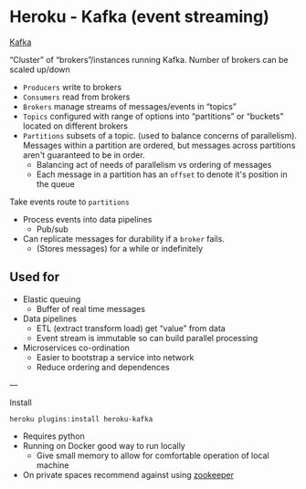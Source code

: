 # Heroku - Kafka (event streaming)

[Kafka](https://kafka.apache.org/)

“Cluster” of “brokers”/instances running Kafka. Number of brokers can be scaled up/down

- `Producers` write to brokers
- `Consumers` read from brokers
- `Brokers` manage streams of messages/events in “topics”
- `Topics` configured with range of options into “partitions” or “buckets” located on different brokers
- `Partitions` subsets of a topic. (used to balance concerns of parallelism). Messages within a partition are ordered, but messages across partitions aren't guaranteed to be in order.
  - Balancing act of needs of parallelism vs ordering of messages
  - Each message in a partition has an `offset` to denote it's position in the queue

Take events route to `partitions`

- Process events into data pipelines
  - Pub/sub
- Can replicate messages for durability if a `broker` fails.
  - (Stores messages) for a while or indefinitely

## Used for

- Elastic queuing
  - Buffer of real time messages
- Data pipelines
  - ETL (extract transform load) get “value” from data
  - Event stream is immutable so can build parallel processing
- Microservices co-ordination
  - Easier to bootstrap a service into network
  - Reduce ordering and dependences

—

Install

`heroku plugins:install heroku-kafka`

- Requires python
- Running on Docker good way to run locally
  - Give small memory to allow for comfortable operation of local machine
- On private spaces recommend against using [zookeeper](https://zookeeper.apache.org)
